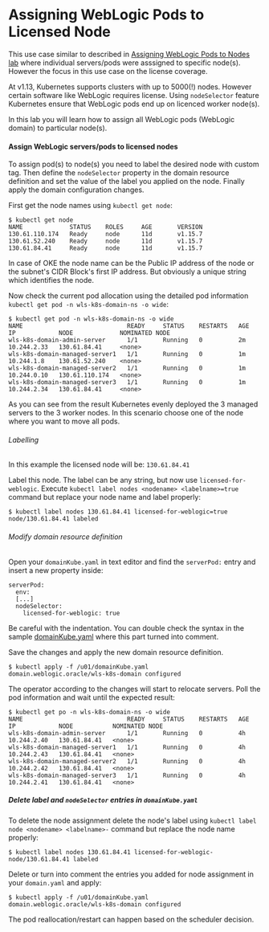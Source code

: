 # Assigning WebLogic Pods to Licensed Node #

This use case similar to described in [Assigning WebLogic Pods to Nodes lab](node.selector.md) where individual servers/pods were asssigned to specific node(s). However the focus in this use case on the license coverage.

At v1.13, Kubernetes supports clusters with up to 5000(!) nodes. However certain software like WebLogic requires license. Using `nodeSelector` feature Kubernetes ensure that WebLogic pods end up on licenced worker node(s).

In this lab you will learn how to assign all WebLogic pods (WebLogic domain) to particular node(s).

#### Assign WebLogic servers/pods to licensed nodes #####

To assign pod(s) to node(s) you need to label the desired node with custom tag. Then define the `nodeSelector` property in the domain resource definition and set the value of the label you applied on the node. Finally apply the domain configuration changes.

First get the node names using `kubectl get node`:
```
$ kubectl get node
NAME             STATUS    ROLES     AGE       VERSION
130.61.110.174   Ready     node      11d       v1.15.7
130.61.52.240    Ready     node      11d       v1.15.7
130.61.84.41     Ready     node      11d       v1.15.7
```

In case of OKE the node name can be the Public IP address of the node or the subnet's CIDR Block's first IP address. But obviously a unique string which identifies the node.

Now check the current pod allocation using the detailed pod information `kubectl get pod -n wls-k8s-domain-ns -o wide`:
```
$ kubectl get pod -n wls-k8s-domain-ns -o wide
NAME                             READY     STATUS    RESTARTS   AGE       IP            NODE             NOMINATED NODE
wls-k8s-domain-admin-server      1/1       Running   0          2m        10.244.2.33   130.61.84.41     <none>
wls-k8s-domain-managed-server1   1/1       Running   0          1m        10.244.1.8    130.61.52.240    <none>
wls-k8s-domain-managed-server2   1/1       Running   0          1m        10.244.0.10   130.61.110.174   <none>
wls-k8s-domain-managed-server3   1/1       Running   0          1m        10.244.2.34   130.61.84.41     <none>
```

As you can see from the result Kubernetes evenly deployed the 3 managed servers to the 3 worker nodes. In this scenario choose one of the node where you want to move all pods.

###### Labelling ######

In this example the licensed node will be: `130.61.84.41`

Label this node. The label can be any string, but now use `licensed-for-weblogic`. Execute `kubectl label nodes <nodename> <labelname>=true` command but replace your node name and label properly:
```
$ kubectl label nodes 130.61.84.41 licensed-for-weblogic=true
node/130.61.84.41 labeled
```
###### Modify domain resource definition ######

Open your `domainKube.yaml` in text editor and find the `serverPod:` entry and insert a new property inside:
```
serverPod:
  env:
  [...]
  nodeSelector:
    licensed-for-weblogic: true
```
Be careful with the indentation. You can double check the syntax in the sample [domainKube.yaml](https://github.com/tazlambert/weblogic-operator-tutorial/blob/master/domainKube.yaml) where this part turned into comment.

Save the changes and apply the new domain resource definition.
```
$ kubectl apply -f /u01/domainKube.yaml
domain.weblogic.oracle/wls-k8s-domain configured
```
The operator according to the changes will start to relocate servers. Poll the pod information and wait until the expected result:
```
$ kubectl get po -n wls-k8s-domain-ns -o wide
NAME                             READY     STATUS    RESTARTS   AGE       IP            NODE           NOMINATED NODE
wls-k8s-domain-admin-server      1/1       Running   0          4h        10.244.2.40   130.61.84.41   <none>
wls-k8s-domain-managed-server1   1/1       Running   0          4h        10.244.2.43   130.61.84.41   <none>
wls-k8s-domain-managed-server2   1/1       Running   0          4h        10.244.2.42   130.61.84.41   <none>
wls-k8s-domain-managed-server3   1/1       Running   0          4h        10.244.2.41   130.61.84.41   <none>
```

##### Delete label and `nodeSelector` entries in `domainKube.yaml` #####

To delete the node assignment delete the node's label using `kubectl label node <nodename> <labelname>-` command but replace the node name properly:
```
$ kubectl label nodes 130.61.84.41 licensed-for-weblogic-
node/130.61.84.41 labeled
```
Delete or turn into comment the entries you added for node assignment in your `domain.yaml` and apply:
```
$ kubectl apply -f /u01/domainKube.yaml
domain.weblogic.oracle/wls-k8s-domain configured
```
The pod reallocation/restart can happen based on the scheduler decision.
